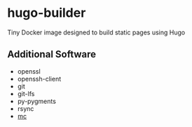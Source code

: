 # hugo-builder
Tiny Docker image designed to build static pages using Hugo

## Additional Software

- openssl
- openssh-client
- git
- git-lfs
- py-pygments
- rsync
- [mc](min.io)

